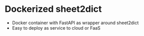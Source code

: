 # Dockerized sheet2dict
- Docker container with FastAPI as wrapper around sheet2dict
- Easy to deploy as service to cloud or FaaS
